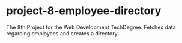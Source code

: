 # project-8-employee-directory
 The 8th Project for the Web Development TechDegree. Fetches data regarding employees and creates a directory.
